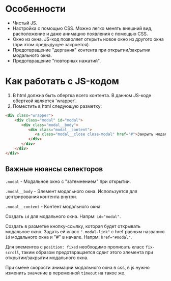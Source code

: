 # Особенности
* Чистый JS.
* Настройка с помощью CSS. Можно легко менять внешний вид, расположение и даже анимацию появления с помощью CSS.
* Окно из окна. JS-код позволяет открыть новое окно из другого окна (при этом предыдущее закроется).
* Предотвращение "дергания" контента при открытии/закрытии модального окна.
* Предотвращение "повторных нажатий".

# Как работать с JS-кодом
1. В html должна быть обертка всего контента. В данном JS-коде оберткой является 'wrapper'.
1. Поместить в html следующую разметку:
```html
<div class="wrapper">
    <div class="modal" id="modal">
       <div class="modal__body">
          <div class="modal__content">
             <a class="modal__close close-modal" href="#">Закрыть модальное окно</a>
          </div>
       </div>
    </div>
</div>
```
## Важные нюансы селекторов
`.modal` - Модальное окно с "затемнением" при открытии.

`.modal__body` - Элемент модального окна. Используется для центрирования контента внутри.

`.modal__content` - Контент модального окна.

Создать `id` для модального окна. Напрм: `id="modal"`.

Создать в разметке кнопку-ссылку, которая будет открывать модальное окно. Задать ей класс `".modal-link"` с href равным названию `id` модального окна и "#" в начале. Напрм: `href="#modal"`.

Для элементов с `position: fixed` необходимо прописать класс `fix-scroll`, таким образом предотвращается сдвиг этого элемента при открытии/закрытии модального окна.

При смене скорости анимации модального окна в css, в js нужно изменить значение в переменной `timeout` на такое же.
